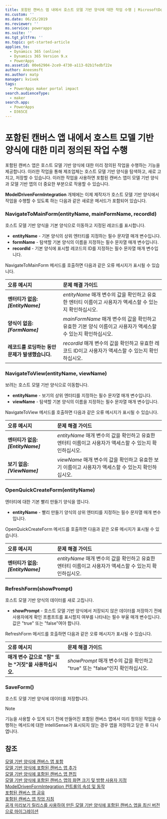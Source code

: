 ```yaml
---
title: 포함된 캔버스 앱 내에서 호스트 모델 기반 양식에 대한 작업 수행 | MicrosoftDocs
ms.custom: ''
ms.date: 06/25/2019
ms.reviewer: ''
ms.service: powerapps
ms.suite: ''
ms.tgt_pltfrm: ''
ms.topic: get-started-article
applies_to:
  - Dynamics 365 (online)
  - Dynamics 365 Version 9.x
  - PowerApps
ms.assetid: 00e62904-2ce9-4730-a113-02b1fedbf22e
author: Aneesmsft
ms.author: matp
manager: kvivek
tags:
  - PowerApps maker portal impact
search.audienceType:
  - maker
search.app:
  - PowerApps
  - D365CE
---
```

# <a name="perform-predefined-actions-on-the-host-model-driven-form-from-within-an-embedded-canvas-app"></a>포함된 캔버스 앱 내에서 호스트 모델 기반 양식에 대한 미리 정의된 작업 수행
포함된 캔버스 앱은 호스트 모델 기반 양식에 대한 미리 정의된 작업을 수행하는 기능을 제공합니다. 이러한 작업을 통해 제조업체는 호스트 모델 기반 양식을 탐색하고, 새로 고치고, 저장할 수 있습니다. 이러한 작업을 사용하면 포함된 캔버스 앱이 모델 기반 양식과 모델 기반 앱의 더 중요한 부분으로 작용할 수 있습니다.  

**ModelDrivenFormIntegration** 개체에는 이제 제작자가 호스트 모델 기반 양식에서 작업을 수행할 수 있도록 하는 다음과 같은 새로운 메서드가 포함되어 있습니다.  
  
### <a name="navigatetomainformentityname-mainformname-recordid"></a>NavigateToMainForm(entityName, mainFormName, recordId)
호스트 모델 기반 양식을 기본 양식으로 이동하고 지정된 레코드를 표시합니다.  
* **entityName** - 기본 양식의 상위 엔터티를 지정하는 필수 문자열 매개 변수입니다.  
* **formName** - 탐색할 기본 양식의 이름을 지정하는 필수 문자열 매개 변수입니다.  
* **recordId** - 기본 양식에 표시할 레코드의 ID를 지정하는 필수 문자열 매개 변수입니다.  
 
NavigateToMainForm 메서드를 호출하면 다음과 같은 오류 메시지가 표시될 수 있습니다.
  
| 오류 메시지 | 문제 해결 가이드 |
|:--------------|:-------------------------|
|**엔터티가 없음: *[EntityName]*** | *entityName* 매개 변수의 값을 확인하고 유효한 엔터티 이름이고 사용자가 액세스할 수 있는지 확인하십시오. |
|**양식이 없음: *[FormName]*** | *mainFormName* 매개 변수의 값을 확인하고 유효한 기본 양식 이름이고 사용자가 액세스할 수 있는지 확인하십시오. |
|**레코드를 로딩하는 동안 문제가 발생했습니다.** | *recordId* 매개 변수의 값을 확인하고 유효한 레코드 ID이고 사용자가 액세스할 수 있는지 확인하십시오. |
  
  
### <a name="navigatetoviewentityname-viewname"></a>NavigateToView(entityName, viewName)
보려는 호스트 모델 기반 양식으로 이동합니다.  
* **entityName** - 보기의 상위 엔터티를 지정하는 필수 문자열 매개 변수입니다.  
* **viewName** - 탐색할 기본 양식의 이름을 지정하는 필수 문자열 매개 변수입니다.  
 
NavigateToView 메서드를 호출하면 다음과 같은 오류 메시지가 표시될 수 있습니다.
  
| 오류 메시지 | 문제 해결 가이드 |
|:--------------|:-------------------------|
|**엔터티가 없음: *[EntityName]*** | *entityName* 매개 변수의 값을 확인하고 유효한 엔터티 이름이고 사용자가 액세스할 수 있는지 확인하십시오. |
|**보기 없음: *[ViewName]*** | *viewName* 매개 변수의 값을 확인하고 유효한 보기 이름이고 사용자가 액세스할 수 있는지 확인하십시오. |
  
  
### <a name="openquickcreateformentityname"></a>OpenQuickCreateForm(entityName)  
엔터티에 대한 기본 빨리 만들기 양식을 엽니다.  
* **entityName** - 빨리 만들기 양식의 상위 엔터티를 지정하는 필수 문자열 매개 변수입니다.  
 
OpenQuickCreateForm 메서드를 호출하면 다음과 같은 오류 메시지가 표시될 수 있습니다.
  
| 오류 메시지 | 문제 해결 가이드 |
|:--------------|:-------------------------|
|**엔터티가 없음: *[EntityName]*** | *entityName* 매개 변수의 값을 확인하고 유효한 엔터티 이름이고 사용자가 액세스할 수 있는지 확인하십시오. |
  
  
### <a name="refreshformshowprompt"></a>RefreshForm(showPrompt)  
호스트 모델 기반 양식의 데이터를 새로 고칩니다.  
* **showPrompt** - 호스트 모델 기반 양식에서 저장되지 않은 데이터를 저장하기 전에 사용자에게 확인 프롬프트를 표시할지 여부를 나타내는 필수 부울 매개 변수입니다. 값은 "true" 또는 "false"여야 합니다.
 
RefreshForm 메서드를 호출하면 다음과 같은 오류 메시지가 표시될 수 있습니다.
  
| 오류 메시지 | 문제 해결 가이드 |
|:--------------|:-------------------------|
|**매개 변수 값으로 "참" 또는 "거짓"을 사용하십시오.** | *showPrompt* 매개 변수의 값을 확인하고 "true" 또는 "false"인지 확인하십시오. |
  
  
### <a name="saveform"></a>SaveForm()  
호스트 모델 기반 양식에 데이터를 저장합니다.  


> [!NOTE]
> 기능을 사용할 수 있게 되기 전에 만들어진 포함된 캔버스 앱에서 미리 정의된 작업을 수행하는 메서드에 대한 IntelliSense가 표시되지 않는 경우 앱을 저장하고 닫은 후 다시 엽니다. 

## <a name="see-also"></a>참조
[모델 기반 양식에 캔버스 앱 포함](embed-canvas-app-in-form.md) <br />
[모델 기반 양식에 포함된 캔버스 앱 추가](embedded-canvas-app-add-classic-designer.md) <br />
[모델 기반 양식에 포함된 캔버스 앱 편집](embedded-canvas-app-edit-classic-designer.md) <br />
[모델 기반 양식에 포함된 캔버스 앱의 화면 크기 및 방향 사용자 지정](embedded-canvas-app-customize-screen.md) <br />
[ModelDrivenFormIntegration 컨트롤의 속성 및 동작](embedded-canvas-app-properties-actions.md) <br />
[포함된 캔버스 앱 공유](share-embedded-canvas-app.md) <br />
[포함된 캔버스 앱 작업 지침](embedded-canvas-app-guidelines.md) <br />
[공개 미리보기 릴리스를 사용하여 만든 모델 기반 양식에 포함된 캔버스 엡을 최신 버전으로 마이그레이션](embedded-canvas-app-migrate-from-preview.md) <br />

